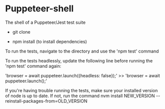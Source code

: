 # Puppeteer-shell
The shell of a Puppeteer/Jest test suite

- git clone <this repo>
  
- npm install (to install dependencies)
  
To run the tests, navigate to the directory and use the 'npm test' command

To run the tests headlessly, update the following line before running the 'npm test' command again:

'browser = await puppeteer.launch({headless: false});' >> 'browser = await puppeteer.launch();'

If you're having trouble running the tests, make sure your installed version of node is up to date. If not, run the command nvm install NEW_VERSION --reinstall-packages-from=OLD_VERSION
